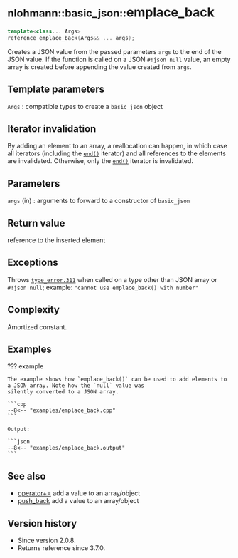 # <small>nlohmann::basic_json::</small>emplace_back

```cpp
template<class... Args>
reference emplace_back(Args&& ... args);
```

Creates a JSON value from the passed parameters `args` to the end of the JSON value. If the function is called on a JSON
`#!json null` value, an empty array is created before appending the value created from `args`.

## Template parameters

`Args`
:   compatible types to create a `basic_json` object

## Iterator invalidation

By adding an element to an array, a reallocation can happen, in which case all iterators (including
the [`end()`](end.md) iterator) and all references to the elements are invalidated. Otherwise, only the
[`end()`](end.md) iterator is invalidated.

## Parameters

`args` (in)
:   arguments to forward to a constructor of `basic_json`

## Return value

reference to the inserted element

## Exceptions

Throws [`type_error.311`](../../home/exceptions.md#jsonexceptiontype_error311) when called on a type other than JSON
array or `#!json null`; example: `"cannot use emplace_back() with number"`

## Complexity

Amortized constant.

## Examples

??? example

    The example shows how `emplace_back()` can be used to add elements to a JSON array. Note how the `null` value was
    silently converted to a JSON array.
        
    ```cpp
    --8<-- "examples/emplace_back.cpp"
    ```
    
    Output:
    
    ```json
    --8<-- "examples/emplace_back.output"
    ```

## See also

- [operator+=](operator+=.md) add a value to an array/object
- [push_back](push_back.md) add a value to an array/object

## Version history

- Since version 2.0.8.
- Returns reference since 3.7.0.
